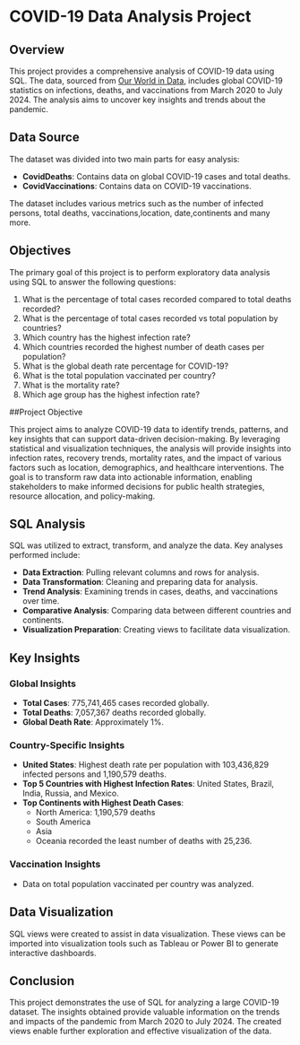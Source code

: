 # COVID-19 Data Analysis Project

## Overview

This project provides a comprehensive analysis of COVID-19 data using SQL. The data, sourced from [Our World in Data](https://ourworldindata.org/covid-deaths), includes global COVID-19 statistics on infections, deaths, and vaccinations from March 2020 to July 2024. The analysis aims to uncover key insights and trends about the pandemic.

## Data Source

The dataset was divided into two main parts for easy analysis:
- **CovidDeaths**: Contains data on global COVID-19 cases and total deaths.
- **CovidVaccinations**: Contains data on COVID-19 vaccinations.

The dataset includes various metrics such as the number of infected persons, total deaths, vaccinations,location, date,continents and many more.

## Objectives

The primary goal of this project is to perform exploratory data analysis using SQL to answer the following questions:
1. What is the percentage of total cases recorded compared to total deaths recorded?
2. What is the percentage of total cases recorded vs total population by countries?
3. Which country has the highest infection rate?
4. Which countries recorded the highest number of death cases per population?
5. What is the global death rate percentage for COVID-19?
6. What is the total population vaccinated per country?
7. What is the mortality rate?
8. Which age group has the highest infection rate?

##Project Objective

This project aims to analyze COVID-19 data to identify trends, patterns, and key insights that can support data-driven decision-making. By leveraging statistical and visualization techniques, the analysis will provide insights into infection rates, recovery trends, mortality rates, and the impact of various factors such as location, demographics, and healthcare interventions. The goal is to transform raw data into actionable information, enabling stakeholders to make informed decisions for public health strategies, resource allocation, and policy-making.

## SQL Analysis

SQL was utilized to extract, transform, and analyze the data. Key analyses performed include:

- **Data Extraction**: Pulling relevant columns and rows for analysis.
- **Data Transformation**: Cleaning and preparing data for analysis.
- **Trend Analysis**: Examining trends in cases, deaths, and vaccinations over time.
- **Comparative Analysis**: Comparing data between different countries and continents.
- **Visualization Preparation**: Creating views to facilitate data visualization.

## Key Insights

### Global Insights
- **Total Cases**: 775,741,465 cases recorded globally.
- **Total Deaths**: 7,057,367 deaths recorded globally.
- **Global Death Rate**: Approximately 1%.

### Country-Specific Insights
- **United States**: Highest death rate per population with 103,436,829 infected persons and 1,190,579 deaths.
- **Top 5 Countries with Highest Infection Rates**: United States, Brazil, India, Russia, and Mexico.
- **Top Continents with Highest Death Cases**: 
  - North America: 1,190,579 deaths
  - South America
  - Asia
  - Oceania recorded the least number of deaths with 25,236.

### Vaccination Insights
- Data on total population vaccinated per country was analyzed.

## Data Visualization

SQL views were created to assist in data visualization. These views can be imported into visualization tools such as Tableau or Power BI to generate interactive dashboards.


## Conclusion

This project demonstrates the use of SQL for analyzing a large COVID-19 dataset. The insights obtained provide valuable information on the trends and impacts of the pandemic from March 2020 to July 2024. The created views enable further exploration and effective visualization of the data.

